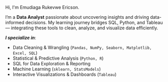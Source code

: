 Hi, I'm Emudiaga Rukevwe Ericson.

I’m a **Data Analyst** passionate about uncovering insights and driving data-informed decisions. My learning journey bridges SQL, Python, and Tableau — integrating these tools to clean, analyze, and visualize data efficiently.

**_I specialize in_**:
- Data Cleaning & Wrangling (```Pandas, NumPy, Seaborn, Matplotlib, Excel, SQL```)
- Statistical & Predictive Analysis (```Python, R```)
- SQL for Data Exploration & Reporting
- Machine Learning (```sklearn, StatsModels```)
- Interactive Visualizations & Dashboards (```Tableau```)

<!---
emudiagaeric/emudiagaeric is a ✨ special ✨ repository because its `README.md` (this file) appears on your GitHub profile.
You can click the Preview link to take a look at your changes.
--->
